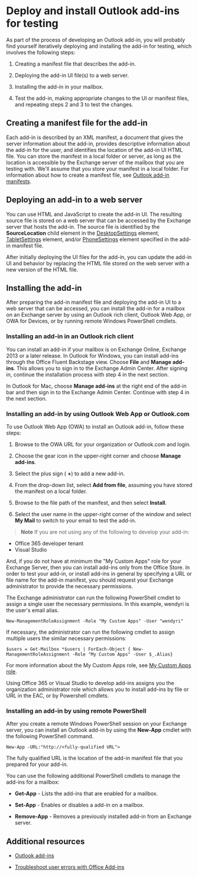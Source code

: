 
# Deploy and install Outlook add-ins for testing


As part of the process of developing an Outlook add-in, you will probably find yourself iteratively deploying and installing the add-in for testing, which involves the following steps:


1. Creating a manifest file that describes the add-in.
    
2. Deploying the add-in UI file(s) to a web server.
    
3. Installing the add-in in your mailbox.
    
4. Test the add-in, making appropriate changes to the UI or manifest files, and repeating steps 2 and 3 to test the changes.
    

## Creating a manifest file for the add-in

Each add-in is described by an XML manifest, a document that gives the server information about the add-in, provides descriptive information about the add-in for the user, and identifies the location of the add-in UI HTML file. You can store the manifest in a local folder or server, as long as the location is accessible by the Exchange server of the mailbox that you are testing with. We'll assume that you store your manifest in a local folder. For information about how to create a manifest file, see [Outlook add-in manifests](../outlook/manifests/manifests.md). 


## Deploying an add-in to a web server

You can use HTML and JavaScript to create the add-in UI. The resulting source file is stored on a web server that can be accessed by the Exchange server that hosts the add-in. The source file is identified by the  **SourceLocation** child element in the [DesktopSettings](http://msdn.microsoft.com/en-us/library/da9fd085-b8cc-2be0-d329-2aa1ef5d3f1c%28Office.15%29.aspx) element, [TabletSettings](http://msdn.microsoft.com/en-us/library/5c89cc7c-7ae0-49c9-fdd5-4c52118228f6%28Office.15%29.aspx) element, and/or [PhoneSettings](http://msdn.microsoft.com/en-us/library/13e4eae3-8e8c-fd55-a1c2-3297b485f327%28Office.15%29.aspx) element specified in the add-in manifest file.

After initially deploying the UI files for the add-in, you can update the add-in UI and behavior by replacing the HTML file stored on the web server with a new version of the HTML file.


## Installing the add-in


After preparing the add-in manifest file and deploying the add-in UI to a web server that can be accessed, you can install the add-in for a mailbox on an Exchange server by using an Outlook rich client, Outlook Web App, or OWA for Devices, or by running remote Windows PowerShell cmdlets.


### Installing an add-in in an Outlook rich client

You can install an add-in if your mailbox is on Exchange Online, Exchange 2013 or a later release. In Outlook for Windows, you can install add-ins through the Office Fluent Backstage view. Choose **File** and **Manage add-ins**. This allows you to sign in to the Exchange Admin Center. After signing in, continue the installation process with step 4 in the next section.

In Outlook for Mac, choose **Manage add-ins** at the right end of the add-in bar and then sign in to the Exchange Admin Center. Continue with step 4 in the next section.


### Installing an add-in by using Outlook Web App or Outlook.com

To use Outlook Web App (OWA) to install an Outlook add-in, follow these steps:


1. Browse to the OWA URL for your organization or Outlook.com and login.
    
2. Choose the gear icon in the upper-right corner and choose **Manage add-ins**.
    
3. Select the plus sign ( **+**) to add a new add-in.
    
4. From the drop-down list, select **Add from file**, assuming you have stored the manifest on a local folder.
    
5. Browse to the file path of the manifest, and then select **Install**.
    
6. Select the user name in the upper-right corner of the window and select **My Mail** to switch to your email to test the add-in.
    

>**Note**  If you are not using any of the following to develop your add-in: 
- Office 365 developer tenant
- Visual Studio

And, if you do not have at minimum the "My Custom Apps" role for your Exchange Server, then you can install add-ins only from the Office Store. In order to test your add-in, or install add-ins in general by specifying a URL or file name for the add-in manifest, you should request your Exchange administrator to provide the necessary permissions.

The Exchange administrator can run the following PowerShell cmdlet to assign a single user the necessary permissions. In this example, wendyri is the user's email alias.

```New-ManagementRoleAssignment -Role "My Custom Apps" -User "wendyri"```

If necessary, the administrator can run the following cmdlet to assign multiple users the similar necessary permissions:

```$users = Get-Mailbox *$users | ForEach-Object { New-ManagementRoleAssignment -Role "My Custom Apps" -User $_.Alias}```

For more information about the My Custom Apps role, see [My Custom Apps role](http://technet.microsoft.com/en-us/library/aa0321b3-2ec0-4694-875b-7a93d3d99089%28EXCHG.150%29.aspx). 

Using Office 365 or Visual Studio to develop add-ins assigns you the organization administrator role which allows you to install add-ins by file or URL in the EAC, or by Powershell cmdlets.


### Installing an add-in by using remote PowerShell

After you create a remote Windows PowerShell session on your Exchange server, you can install an Outlook add-in by using the  **New-App** cmdlet with the following PowerShell command.


```
New-App -URL:"http://<fully-qualified URL">
```

The fully qualified URL is the location of the add-in manifest file that you prepared for your add-in.

You can use the following additional PowerShell cmdlets to manage the add-ins for a mailbox:


-  **Get-App** - Lists the add-ins that are enabled for a mailbox.
    
-  **Set-App** - Enables or disables a add-in on a mailbox.
    
-  **Remove-App** - Removes a previously installed add-in from an Exchange server.
    

## Additional resources



- [Outlook add-ins](../outlook/outlook-add-ins.md)
    
- [Troubleshoot user errors with Office Add-ins](../testing/testing-and-troubleshooting.md)
    
